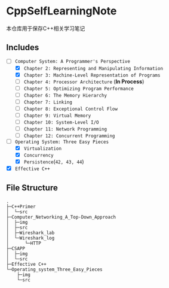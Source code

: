 # CppSelfLearningNote

本仓库用于保存C++相关学习笔记

## Includes

* [ ] `Computer System: A Programmer's Perspective`
  * [x] `Chapter 2: Representing and Manipulating Information`
  * [x] `Chapter 3: Machine-Level Representation of Programs`
  * [ ] `Chapter 4: Processor Architecture` (**In Process**)
  * [ ] `Chapter 5: Optimizing Program Performance`
  * [ ] `Chapter 6: The Memory Hierarchy`
  * [ ] `Chapter 7: Linking`
  * [ ] `Chapter 8: Exceptional Control Flow`
  * [ ] `Chapter 9: Virtual Memory`
  * [ ] `Chapter 10: System-Level I/O`
  * [ ] `Chapter 11: Network Programming`
  * [ ] `Chapter 12: Concurrent Programming`

* [ ] `Operating System: Three Easy Pieces`
  * [x] `Virtualization`
  * [x] `Concurrency`
  * [x] `Persistence`(`42, 43, 44`)

* [x] `Effective C++`

## File Structure

```
.
├─C++Primer
│  └─src
├─Computer_Networking_A_Top-Down_Approach
│  ├─img
│  ├─src
│  ├─Wireshark_lab
│  └─Wireshark_log
│      └─HTTP
├─CSAPP
│  ├─img
│  └─src
├─Effective C++
└─Operating_system_Three_Easy_Pieces
    ├─img
    └─src
```